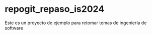 # repogit_repaso_is2024
Este es un proyecto de ejemplo para retomar temas de ingeniería de software
